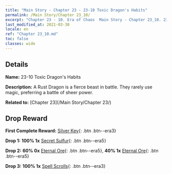 ```yaml
---
title: "Main Story - Chapter 23 - 23-10 Toxic Dragon's Habits"
permalink: /Main Story/Chapter 23_10/
excerpt: "Chapter 23 - 10. Era of Chaos  Main Story - Chapter 23_10. 23-10 Toxic Dragon's Habits"
last_modified_at: 2021-03-30
locale: en
ref: "Chapter 23_10.md"
toc: false
classes: wide
---
```


## Details

 **Name:** 23-10 Toxic Dragon's Habits

 **Description:** A Rust Dragon is a fierce beast in battle. They rarely use magic, preferring a battle of sheer power.

 **Related to:** [Chapter 23](/Main Story/Chapter 23/)

## Drop Reward

 **First Complete Reward:** [Silver Key](/Items/con_693/){: .btn .btn--era3}

 **Drop 1:** **100% 1x** [Secret Sulfur](/Items/mat_78/){: .btn .btn--era5}

 **Drop 2:** **60% 0x** [Eternal Ore](/Items/mat_68/){: .btn .btn--era5}, **40% 1x** [Eternal Ore](/Items/mat_68/){: .btn .btn--era5}

 **Drop 3:** **100% 1x** [Spell Scrolls](/Items/con_694/){: .btn .btn--era3}

